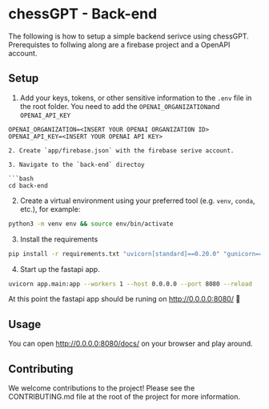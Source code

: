 # chessGPT - Back-end

The following is how to setup a simple backend serivce using chessGPT. Prerequistes to follwing along are a firebase project and
a OpenAPI account.

## Setup

1.  Add your keys, tokens, or other sensitive information to the `.env` file in the root folder. You need to add the `OPENAI_ORGANIZATION`and `OPENAI_API_KEY`

```env
OPENAI_ORGANIZATION=<INSERT YOUR OPENAI ORGANIZATION ID>
OPENAI_API_KEY=<INSERT YOUR OPENAI API KEY>

2. Create `app/firebase.json` with the firebase serive account.

3. Navigate to the `back-end` directoy

```bash
cd back-end
```

2. Create a virtual environment using your preferred tool (e.g. `venv`, `conda`, etc.), for example:

```bash
python3 -m venv env && source env/bin/activate
```

3. Install the requirements

```bash
pip install -r requirements.txt "uvicorn[standard]==0.20.0" "gunicorn==20.1.0"
```

4. Start up the fastapi app.

```bash
uvicorn app.main:app --workers 1 --host 0.0.0.0 --port 8080 --reload
```

At this point the fastapi app should be runing on http://0.0.0.0:8080/ 🎉

## Usage

You can open http://0.0.0.0:8080/docs/ on your browser and play around.

## Contributing

We welcome contributions to the project! Please see the CONTRIBUTING.md file at the root of the project for more information.